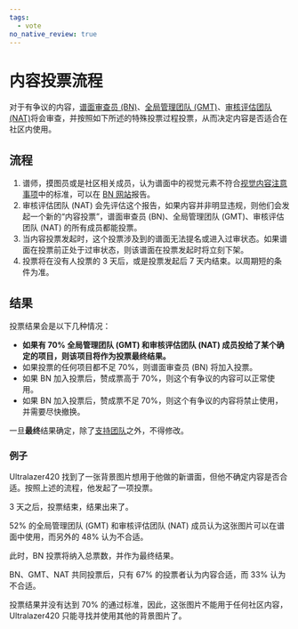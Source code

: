 ```yaml
---
tags:
  - vote
no_native_review: true
---
```


# 内容投票流程

对于有争议的内容，[谱面审查员 (BN)](/wiki/People/Beatmap_Nominators)、[全局管理团队 (GMT)](/wiki/People/Global_Moderation_Team)、[审核评估团队 (NAT)](/wiki/People/Nomination_Assessment_Team)将会审查，并按照如下所述的特殊投票过程投票，从而决定内容是否适合在社区内使用。

## 流程

1. 谱师，摸图员或是社区相关成员，认为谱面中的视觉元素不符合[视觉内容注意事项](/wiki/Rules/Visual_Content_Considerations)中的标准，可以在 [BN 网站](https://bn.mappersguild.com/reports)报告。
2. 审核评估团队 (NAT) 会先评估这个报告，如果内容并非明显违规，则他们会发起一个新的“内容投票”，谱面审查员 (BN)、全局管理团队 (GMT)、审核评估团队 (NAT) 的所有成员都能投票。
3. 当内容投票发起时，这个投票涉及到的谱面无法提名或进入过审状态。如果谱面在投票前正处于过审状态，则该谱面在投票发起时将立刻下架。
4. 投票将在没有人投票的 3 天后，或是投票发起后 7 天内结束。以周期短的条件为准。

## 结果

投票结果会是以下几种情况：

- **如果有 70% 全局管理团队 (GMT) 和审核评估团队 (NAT) 成员投给了某个确定的项目，则该项目将作为投票最终结果。**
- 如果投票的任何项目都不足 70%，则谱面审查员 (BN) 将加入投票。
- 如果 BN 加入投票后，赞成票高于 70%，则这个有争议的内容可以正常使用。
- 如果 BN 加入投票后，赞成票不足 70%，则这个有争议的内容将禁止使用，并需要尽快撤换。

一旦**最终**结果确定，除了[支持团队](/wiki/People/Account_support_team)之外，不得修改。

### 例子

Ultralazer420 找到了一张背景图片想用于他做的新谱面，但他不确定内容是否合适。按照上述的流程，他发起了一项投票。

3 天之后，投票结束，结果出来了。

52% 的全局管理团队 (GMT) 和审核评估团队 (NAT) 成员认为这张图片可以在谱面中使用，而另外的 48% 认为不合适。

此时，BN 投票将纳入总票数，并作为最终结果。

BN、GMT、NAT 共同投票后，只有 67% 的投票者认为内容合适，而 33% 认为不合适。

投票结果并没有达到 70% 的通过标准，因此，这张图片不能用于任何社区内容，Ultralazer420 只能寻找并使用其他的背景图片了。
